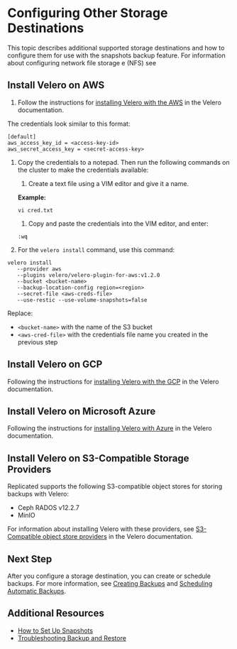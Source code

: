 # Configuring Other Storage Destinations

This topic describes additional supported storage destinations and how to configure them for use with the snapshots backup feature. For information about configuring network file storage e (NFS) see 

## Install Velero on AWS

1. Follow the instructions for [installing Velero with the AWS](https://github.com/vmware-tanzu/velero-plugin-for-aws#setup) in the Velero documentation.

  The credentials look similar to this format:

  ```
  [default]
  aws_access_key_id = <access-key-id>
  aws_secret_access_key = <secret-access-key>
  ```

1. Copy the credentials to a notepad. Then run the following commands on the cluster to make the credentials available:

    1. Create a text file using a VIM editor and give it a name.

      **Example:**

      ```
      vi cred.txt
      ```

    1. Copy and paste the credentials into the VIM editor, and enter:

      ```
      :wq
      ```

1. For the `velero install` command, use this command:

  ```
  velero install
     --provider aws
     --plugins velero/velero-plugin-for-aws:v1.2.0
     --bucket <bucket-name>
     --backup-location-config region=<region>
     --secret-file <aws-creds-file>
     --use-restic --use-volume-snapshots=false
  ```
  Replace:

  - `<bucket-name>` with the name of the S3 bucket
  - `<aws-cred-file>` with the credentials file name you created in the previous step


## Install Velero on GCP

Following the instructions for [installing Velero with the GCP](https://github.com/vmware-tanzu/velero-plugin-for-gcp#setup) in the Velero documentation.


## Install Velero on Microsoft Azure

Following the instructions for [installing Velero with Azure](https://github.com/vmware-tanzu/velero-plugin-for-microsoft-azure#setup) in the Velero documentation.



## Install Velero on S3-Compatible Storage Providers

Replicated supports the following S3-compatible object stores for storing backups with Velero:

- Ceph RADOS v12.2.7
- MinIO

For information about installing Velero with these providers, see [S3-Compatible object store providers](https://velero.io/docs/v1.6/supported-providers/#s3-compatible-object-store-providers) in the Velero documentation.

## Next Step

After you configure a storage destination, you can create or schedule backups. For more information, see [Creating Backups](snapshots-creating) and [Scheduling Automatic Backups](snapshots-scheduling).

## Additional Resources

* [How to Set Up Snapshots](snapshots-understanding)
* [Troubleshooting Backup and Restore](snapshots-troubleshooting-backup-restore)
